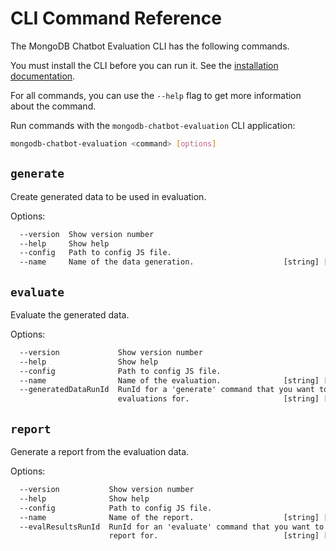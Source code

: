 # CLI Command Reference

The MongoDB Chatbot Evaluation CLI has the following commands.

You must install the CLI before you can run it. See the [installation documentation](./index.md#install).

For all commands, you can use the `--help` flag to get more information about the command.

Run commands with the `mongodb-chatbot-evaluation` CLI application:

```sh
mongodb-chatbot-evaluation <command> [options]
```

## `generate`

Create generated data to be used in evaluation.

Options:

```txt
  --version  Show version number                                       [boolean]
  --help     Show help                                                 [boolean]
  --config   Path to config JS file.                                    [string]
  --name     Name of the data generation.                    [string] [required]
```

## `evaluate`

Evaluate the generated data.

Options:

```txt
  --version             Show version number                            [boolean]
  --help                Show help                                      [boolean]
  --config              Path to config JS file.                         [string]
  --name                Name of the evaluation.              [string] [required]
  --generatedDataRunId  RunId for a 'generate' command that you want to create
                        evaluations for.                     [string] [required]
```

## `report`

Generate a report from the evaluation data.

Options:

```txt
  --version           Show version number                              [boolean]
  --help              Show help                                        [boolean]
  --config            Path to config JS file.                           [string]
  --name              Name of the report.                    [string] [required]
  --evalResultsRunId  RunId for an 'evaluate' command that you want to create a
                      report for.                            [string] [required]
```
